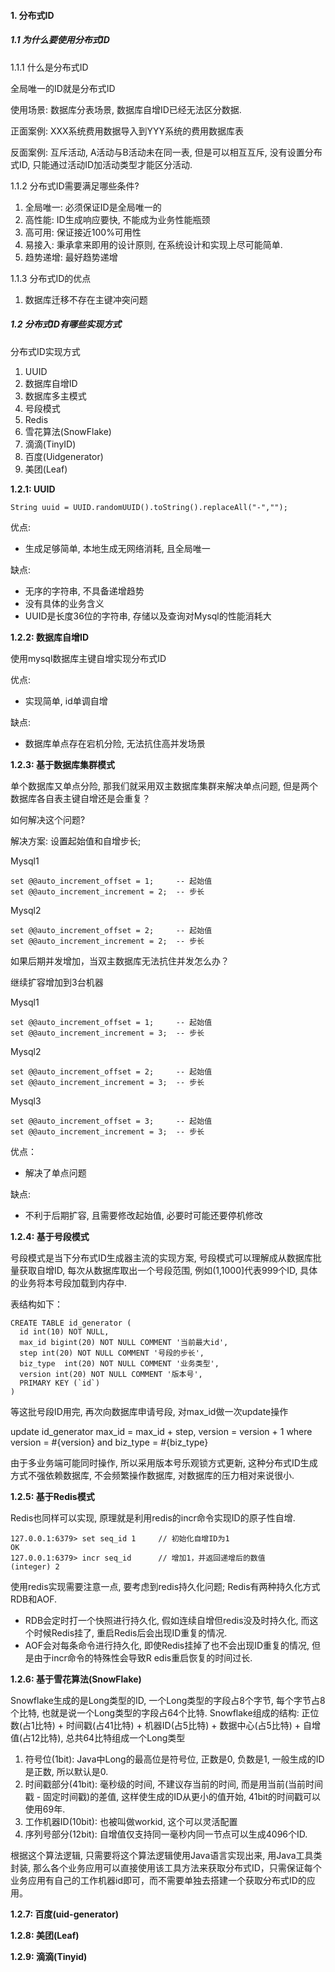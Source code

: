 #### 1. 分布式ID

##### 1.1 为什么要使用分布式ID

1.1.1 什么是分布式ID

全局唯一的ID就是分布式ID

使用场景: 数据库分表场景, 数据库自增ID已经无法区分数据.

正面案例: XXX系统费用数据导入到YYY系统的费用数据库表

反面案例: 互斥活动, A活动与B活动未在同一表, 但是可以相互互斥, 没有设置分布式ID, 只能通过活动ID加活动类型才能区分活动.

1.1.2 分布式ID需要满足哪些条件?

1. 全局唯一: 必须保证ID是全局唯一的
2. 高性能: ID生成响应要快, 不能成为业务性能瓶颈
3. 高可用: 保证接近100%可用性
4. 易接入: 秉承拿来即用的设计原则, 在系统设计和实现上尽可能简单.
5. 趋势递增: 最好趋势递增

1.1.3 分布式ID的优点

1. 数据库迁移不存在主键冲突问题

##### 1.2 分布式ID有哪些实现方式

分布式ID实现方式

1. UUID
2. 数据库自增ID
3. 数据库多主模式
4. 号段模式
5. Redis
6. 雪花算法(SnowFlake)
7. 滴滴(TinyID)
8. 百度(Uidgenerator)
9. 美团(Leaf)

**1.2.1: UUID**

```
String uuid = UUID.randomUUID().toString().replaceAll("-","");
```

优点:

- 生成足够简单, 本地生成无网络消耗, 且全局唯一

缺点:

- 无序的字符串, 不具备递增趋势
- 没有具体的业务含义
- UUID是长度36位的字符串, 存储以及查询对Mysql的性能消耗大

**1.2.2: 数据库自增ID**

使用mysql数据库主键自增实现分布式ID

优点: 

- 实现简单, id单调自增

缺点:

- 数据库单点存在宕机分险, 无法抗住高并发场景

**1.2.3: 基于数据库集群模式**

单个数据库又单点分险, 那我们就采用双主数据库集群来解决单点问题, 但是两个数据库各自表主键自增还是会重复？

如何解决这个问题?

解决方案: 设置起始值和自增步长;

Mysql1

```
set @@auto_increment_offset = 1;     -- 起始值
set @@auto_increment_increment = 2;  -- 步长
```

Mysql2

```
set @@auto_increment_offset = 2;     -- 起始值
set @@auto_increment_increment = 2;  -- 步长
```

如果后期并发增加，当双主数据库无法抗住并发怎么办？

继续扩容增加到3台机器

Mysql1

```
set @@auto_increment_offset = 1;     -- 起始值
set @@auto_increment_increment = 3;  -- 步长
```

Mysql2

```
set @@auto_increment_offset = 2;     -- 起始值
set @@auto_increment_increment = 3;  -- 步长
```

Mysql3

```
set @@auto_increment_offset = 3;     -- 起始值
set @@auto_increment_increment = 3;  -- 步长
```

优点：

- 解决了单点问题

缺点:

- 不利于后期扩容, 且需要修改起始值, 必要时可能还要停机修改

**1.2.4: 基于号段模式**

号段模式是当下分布式ID生成器主流的实现方案, 号段模式可以理解成从数据库批量获取自增ID, 每次从数据库取出一个号段范围, 例如(1,1000]代表999个ID, 具体的业务将本号段加载到内存中.

表结构如下：

```
CREATE TABLE id_generator (
  id int(10) NOT NULL,
  max_id bigint(20) NOT NULL COMMENT '当前最大id',
  step int(20) NOT NULL COMMENT '号段的步长',
  biz_type	int(20) NOT NULL COMMENT '业务类型',
  version int(20) NOT NULL COMMENT '版本号',
  PRIMARY KEY (`id`)
) 
```

等这批号段ID用完, 再次向数据库申请号段, 对max_id做一次update操作

update id_generator max_id = max_id + step, version = version + 1 where version = #{version} and biz_type = #{biz_type}

由于多业务端可能同时操作, 所以采用版本号乐观锁方式更新, 这种分布式ID生成方式不强依赖数据库, 不会频繁操作数据库, 对数据库的压力相对来说很小.

**1.2.5: 基于Redis模式**

Redis也同样可以实现, 原理就是利用redis的incr命令实现ID的原子性自增.

```
127.0.0.1:6379> set seq_id 1     // 初始化自增ID为1
OK
127.0.0.1:6379> incr seq_id      // 增加1，并返回递增后的数值
(integer) 2
```

使用redis实现需要注意一点, 要考虑到redis持久化问题; Redis有两种持久化方式RDB和AOF.

- RDB会定时打一个快照进行持久化, 假如连续自增但redis没及时持久化, 而这个时候Redis挂了, 重启Redis后会出现ID重复的情况.
- AOF会对每条命令进行持久化, 即使Redis挂掉了也不会出现ID重复的情况, 但是由于incr命令的特殊性会导致R edis重启恢复的时间过长.

**1.2.6: 基于雪花算法(SnowFlake)**

Snowflake生成的是Long类型的ID, 一个Long类型的字段占8个字节, 每个字节占8个比特, 也就是说一个Long类型的字段占64个比特.
Snowflake组成的结构: 正位数(占1比特) + 时间戳(占41比特) + 机器ID(占5比特) + 数据中心(占5比特) + 自增值(占12比特), 总共64比特组成一个Long类型

1. 符号位(1bit): Java中Long的最高位是符号位, 正数是0, 负数是1, 一般生成的ID是正数, 所以默认是0. 
2. 时间戳部分(41bit): 毫秒级的时间, 不建议存当前的时间, 而是用当前(当前时间戳 - 固定时间戳)的差值, 这样使生成的ID从更小的值开始, 41bit的时间戳可以使用69年.
3. 工作机器ID(10bit): 也被叫做workid, 这个可以灵活配置
4. 序列号部分(12bit): 自增值仅支持同一毫秒内同一节点可以生成4096个ID. 

根据这个算法逻辑, 只需要将这个算法逻辑使用Java语言实现出来, 用Java工具类封装, 那么各个业务应用可以直接使用该工具方法来获取分布式ID，只需保证每个业务应用有自己的工作机器id即可，而不需要单独去搭建一个获取分布式ID的应用。

**1.2.7: 百度(uid-generator)**



**1.2.8: 美团(Leaf)**



**1.2.9: 滴滴(Tinyid)**





